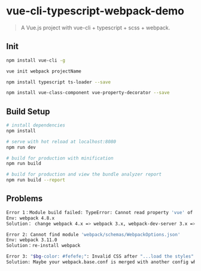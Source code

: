 # vue-cli-typescript-webpack-demo

> A Vue.js project with vue-cli + typescript + scss + webpack.

## Init

``` bash
npm install vue-cli -g  

vue init webpack projectName  

npm install typescript ts-loader --save  

npm install vue-class-component vue-property-decorator --save
```

## Build Setup

``` bash
# install dependencies
npm install

# serve with hot reload at localhost:8080
npm run dev

# build for production with minification
npm run build

# build for production and view the bundle analyzer report
npm run build --report
```

## Problems

``` bash
Error 1：Module build failed: TypeError: Cannot read property 'vue' of undefined  
Env: webpack 4.8.x  
Solution： change webpack 4.x => webpack 3.x, webpack-dev-server 3.x => webpack-dev-server 2.x, ts-loader 4.x => ts-loader 3.x  
```
``` bash
Error 2: Cannot find module 'webpack/schemas/WebpackOptions.json'  
Env: webpack 3.11.0  
Solution：re-install webpack 
```
``` bash
Error 3: "$bg-color: #fefefe;": Invalid CSS after "...load the styles": expected 1 selector or at-rule, was "var content = requi"  
Solution: Maybe your webpack.base.conf is merged with another config where there is another rule for .scss files.
```